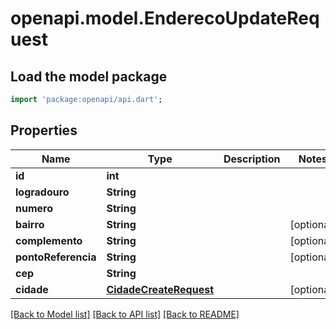 # openapi.model.EnderecoUpdateRequest

## Load the model package
```dart
import 'package:openapi/api.dart';
```

## Properties
Name | Type | Description | Notes
------------ | ------------- | ------------- | -------------
**id** | **int** |  | 
**logradouro** | **String** |  | 
**numero** | **String** |  | 
**bairro** | **String** |  | [optional] 
**complemento** | **String** |  | [optional] 
**pontoReferencia** | **String** |  | [optional] 
**cep** | **String** |  | 
**cidade** | [**CidadeCreateRequest**](CidadeCreateRequest.md) |  | [optional] 

[[Back to Model list]](../README.md#documentation-for-models) [[Back to API list]](../README.md#documentation-for-api-endpoints) [[Back to README]](../README.md)


